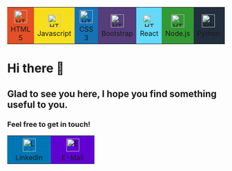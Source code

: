 <table style="text-align:center;">
  <tr> 
      <td style="background: #E34F26" width="85" align="center">          
          <div><img src="https://simpleicons.org/icons/html5.svg" width="30" alt="HTML" style="vertical-align:center; margin:4px"/></div>
          <div>HTML 5</div>                   
      </td>
      <td style="background: #F7DF1E" width="85" align="center">
          <div><img src="https://simpleicons.org/icons/javascript.svg" width="30" alt="HTML" style="vertical-align:center; margin:4px"/></div>
          <div>Javascript</div>
      </td>
      <td style="background: #1572B6" width="85" align="center">
          <div><img src="https://simpleicons.org/icons/css3.svg" width="30" alt="HTML" style="vertical-align:center; margin:4px"/></div>
          <div>CSS 3</div>
      </td>
      <td style="background: #563D7C" width="80" align="center">
          <div><img src="https://simpleicons.org/icons/bootstrap.svg" width="30" alt="HTML" style="vertical-align:center; margin:4px"/></div>
          <div>Bootstrap</div>
      </td>    
      <td style="background: #61DAFB" width="85" align="center">
          <div><img src="https://simpleicons.org/icons/react.svg" width="30" alt="HTML" style="vertical-align:center; margin:4px"/></div>
          <div>React</div>
      </td>      
      <td style="background: #339933" width="80" align="center">
          <div><img src="https://simpleicons.org/icons/node-dot-js.svg" width="30" alt="HTML" style="vertical-align:center; margin:4px"/></div>
          <div>Node.js</div>
      </td>
      <td style="background: #232F3E" width="80" align="center">
          <div><img src="https://simpleicons.org/icons/python.svg" width="30" alt="HTML" style="vertical-align:center; margin:4px"/></div>
          <div>Python</div>
      </td> 
      <td style="background: #232F3E" width="80" align="center">
          <div><img src="https://simpleicons.org/icons/csharp.svg" width="30" alt="HTML" style="vertical-align:center; margin:4px"/></div>
          <div>C#</div>
      </td>    
      <td style="background: #232F3E" width="80" align="center">
          <div><img src="https://simpleicons.org/icons/amazonaws.svg" width="30" alt="HTML" style="vertical-align:center; margin:4px"/></div>
          <div>Amazon</div>
      </td>
      <td style="background: #232F3E" width="80" align="center">
          <div><img src="https://simpleicons.org/icons/mongodb.svg" width="30" alt="HTML" style="vertical-align:center; margin:4px"/></div>
          <div>MongoDB</div>
      </td>
      <td style="background: #232F3E" width="80" align="center">
          <div><img src="https://simpleicons.org/icons/linux.svg" width="30" alt="HTML" style="vertical-align:center; margin:4px"/></div>
          <div>Linux</div>
      </td>    
  </tr>
</table>

# Hi there 👋 
## Glad to see you here, I hope you find something useful to you. 
### Feel free to get in touch!

<table style="text-align:center;">
  <tr> 
      <td style="background: #0077B5" width="85" align="center">
          <div>
            <a href="https://www.linkedin.com/in/alvaro-raposo/">
              <img alt="Linkedin" width="30px" src="https://simpleicons.org/icons/linkedin.svg" style="vertical-align:center; margin:4px" />
            </a> 
          </div>
          <div>Linkedin</div>   
      </td>
      <td style="background: #6001D2" width="85" align="center">          
          <div>
            <a href="mailto:alvaroraposo@yahoo.com.br">
              <img alt="E-Mail" width="30px" src="https://simpleicons.org/icons/yahoo.svg" style="vertical-align:center; margin:4px"/>
            </a>
          </div>
          <div>E-Mail</div>   
      </td>
  </tr>
</table>

<!--
**alvaroraposo/alvaroraposo** is a ✨ _special_ ✨ repository because its `README.md` (this file) appears on your GitHub profile.

Here are some ideas to get you started:

- 🔭 I’m currently working on ...
- 🌱 I’m currently learning ...
- 👯 I’m looking to collaborate on ...
- 🤔 I’m looking for help with ...
- 💬 Ask me about ...
- 📫 How to reach me: ...
- 😄 Pronouns: ...
- ⚡ Fun fact: ...
-->
